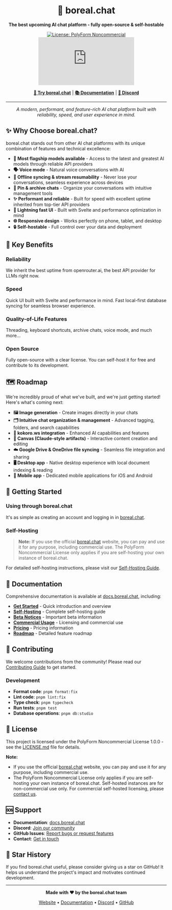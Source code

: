 <div align="center">

# 🌌 boreal.chat

**The best upcoming AI chat platform - fully open-source & self-hostable**

[![License: PolyForm Noncommercial](https://img.shields.io/badge/License-PolyForm%20Noncommercial-blue.svg)](LICENSE.md)
[![GitHub Release](https://img.shields.io/github/v/release/wosherco/boreal.chat?color=green)](https://github.com/wosherco/boreal.chat/releases)

[**🚀 Try boreal.chat**](https://boreal.chat) | [**📚 Documentation**](https://docs.boreal.chat) | [**💬 Discord**](https://discord.gg/boreal-chat)

---

_A modern, performant, and feature-rich AI chat platform built with reliability, speed, and user experience in mind._

</div>

## ✨ Why Choose boreal.chat?

boreal.chat stands out from other AI chat platforms with its unique combination of features and technical excellence:

- **🧠 Most flagship models available** - Access to the latest and greatest AI models through reliable API providers
- **🗣️ Voice mode** - Natural voice conversations with AI
- **🔌 Offline syncing & stream resumability** - Never lose your conversations, seamless experience across devices
- **📌 Pin & archive chats** - Organize your conversations with intuitive management tools
- **✨ Performant and reliable** - Built for speed with excellent uptime inherited from top-tier API providers
- **🚀 Lightning fast UI** - Built with Svelte and performance optimization in mind
- **🌐 Responsive design** - Works perfectly on phone, tablet, and desktop
- **🔒 Self-hostable** - Full control over your data and deployment

## 🎯 Key Benefits

### Reliability

We inherit the best uptime from openrouter.ai, the best API provider for LLMs right now.

### Speed

Quick UI built with Svelte and performance in mind. Fast local-first database syncing for seamless browser experience.

### Quality-of-Life Features

Threading, keyboard shortcuts, archive chats, voice mode, and much more...

### Open Source

Fully open-source with a clear license. You can self-host it for free and contribute to its development.

## 🗺️ Roadmap

We're incredibly proud of what we've built, and we're just getting started! Here's what's coming next:

- **🖼️ Image generation** - Create images directly in your chats
- **🗂️ Intuitive chat organization & management** - Advanced tagging, folders, and search capabilities
- **🔗 kokoro.ws integration** - Enhanced AI capabilities and features
- **🎨 Canvas (Claude-style artifacts)** - Interactive content creation and editing
- **☁️ Google Drive & OneDrive file syncing** - Seamless file integration and sharing
- **🖥️ Desktop app** - Native desktop experience with local document indexing & reading
- **📱 Mobile app** - Dedicated mobile applications for iOS and Android

## 🚀 Getting Started

### Using through boreal.chat

It's as simple as creating an account and logging in in [boreal.chat](https://boreal.chat).

### Self-Hosting

> **Note:** If you use the official [boreal.chat](https://boreal.chat) website, you can pay and use it for any purpose, including commercial use. The PolyForm Noncommercial License only applies if you are self-hosting your own instance of boreal.chat.

For detailed self-hosting instructions, please visit our [Self-Hosting Guide](https://docs.boreal.chat/beta-docs/self-hosting/).

## 📖 Documentation

Comprehensive documentation is available at [docs.boreal.chat](https://docs.boreal.chat), including:

- [**Get Started**](https://docs.boreal.chat/beta-docs/) - Quick introduction and overview
- [**Self-Hosting**](https://docs.boreal.chat/beta-docs/self-hosting/) - Complete self-hosting guide
- [**Beta Notices**](https://docs.boreal.chat/beta-docs/beta-notices/) - Important beta information
- [**Commercial Usage**](https://docs.boreal.chat/beta-docs/commercial-usage/) - Licensing and commercial use
- [**Pricing**](https://docs.boreal.chat/beta-docs/pricing/) - Pricing information
- [**Roadmap**](https://docs.boreal.chat/beta-docs/roadmap/) - Detailed feature roadmap

## 🤝 Contributing

We welcome contributions from the community! Please read our [Contributing Guide](CONTRIBUTING.md) to get started.

### Development

- **Format code**: `pnpm format:fix`
- **Lint code**: `pnpm lint:fix`
- **Type check**: `pnpm typecheck`
- **Run tests**: `pnpm test`
- **Database operations**: `pnpm db:studio`

## 📄 License

This project is licensed under the PolyForm Noncommercial License 1.0.0 - see the [LICENSE.md](LICENSE.md) file for details.

**Note:**

- If you use the official [boreal.chat](https://boreal.chat) website, you can pay and use it for any purpose, including commercial use.
- The PolyForm Noncommercial License only applies if you are self-hosting your own instance of boreal.chat. Self-hosted instances are for non-commercial use only. For commercial self-hosted licensing, please [contact us](https://docs.boreal.chat/beta-docs/contact/).

## 🆘 Support

- **Documentation**: [docs.boreal.chat](https://docs.boreal.chat)
- **Discord**: [Join our community](https://discord.gg/boreal-chat)
- **GitHub Issues**: [Report bugs or request features](https://github.com/your-org/boreal.chat/issues)
- **Contact**: [Get in touch](https://docs.boreal.chat/beta-docs/contact/)

## 🌟 Star History

If you find boreal.chat useful, please consider giving us a star on GitHub! It helps us understand the project's impact and motivates continued development.

---

<div align="center">

**Made with ❤️ by the boreal.chat team**

[Website](https://boreal.chat) • [Documentation](https://docs.boreal.chat) • [Discord](https://discord.gg/boreal-chat) • [GitHub](https://github.com/your-org/boreal.chat)

</div>
